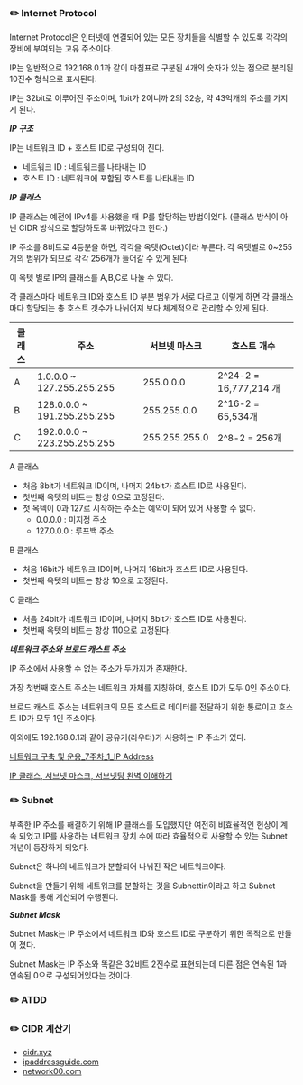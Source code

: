 ### ✏️ Internet Protocol

Internet Protocol은 인터넷에 연결되어 있는 모든 장치들을 식별할 수 있도록 각각의 장비에 부여되는 고유 주소이다.

IP는 일반적으로 192.168.0.1과 같이 마침표로 구분된 4개의 숫자가 있는 점으로 분리된 10진수 형식으로 표시된다.

IP는 32bit로 이루어진 주소이며, 1bit가 2이니까 2의 32승, 약 43억개의 주소를 가지게 된다.

***IP 구조***

IP는 네트워크 ID + 호스트 ID로 구성되어 진다.
- 네트워크 ID : 네트워크를 나타내는 ID
- 호스트 ID : 네트워크에 포함된 호스트를 나타내는 ID

***IP 클래스***

IP 클래스는 예전에 IPv4를 사용했을 때 IP를 할당하는 방법이었다. (클래스 방식이 아닌 CIDR 방식으로 할당하도록 바뀌었다고 한다.)

IP 주소를 8비트로 4등분을 하면, 각각을 옥텟(Octet)이라 부른다. 각 옥탯별로 0~255개의 범위가 되므로 각각 256개가 들어갈 수 있게 된다.

이 옥텟 별로 IP의 클래스를 A,B,C로 나눌 수 있다.

각 클래스마다 네트워크 ID와 호스트 ID 부분 범위가 서로 다르고 이렇게 하면 각 클래스마다 할당되는 총 호스트 갯수가 나뉘어져 보다 체계적으로 관리할 수 있게 된다.

|클래스|주소|서브넷 마스크|호스트 개수|
|---|---|---|---|
|A|1.0.0.0 ~ 127.255.255.255|255.0.0.0|2^24-2 = 16,777,214 개|
|B|128.0.0.0 ~ 191.255.255.255|255.255.0.0|2^16-2 = 65,534개|
|C|192.0.0.0 ~ 223.255.255.255|255.255.255.0|2^8-2 = 256개|

A 클래스
- 처음 8bit가 네트워크 ID이며, 나머지 24bit가 호스트 ID로 사용된다.
- 첫번째 옥텟의 비트는 항상 0으로 고정된다.
- 첫 옥텍이 0과 127로 시작하는 주소는 예약이 되어 있어 사용할 수 없다.
  - 0.0.0.0 : 미지정 주소
  - 127.0.0.0 : 루프백 주소

B 클래스
- 처음 16bit가 네트워크 ID이며, 나머지 16bit가 호스트 ID로 사용된다.
- 첫번째 옥텟의 비트는 항상 10으로 고정된다.

C 클래스
- 처음 24bit가 네트워크 ID이며, 나머지 8bit가 호스트 ID로 사용된다.
- 첫번째 옥텟의 비트는 항상 110으로 고정된다.

***네트워크 주소와 브로드 캐스트 주소***

IP 주소에서 사용할 수 없는 주소가 두가지가 존재한다.

가장 첫번째 호스트 주소는 네트워크 자체를 지칭하며, 호스트 ID가 모두 0인 주소이다.

브로드 캐스트 주소는 네트워크의 모든 호스트로 데이터를 전달하기 위한 통로이고 호스트 ID가 모두 1인 주소이다.

이외에도 192.168.0.1과 같이 공유기(라우터)가 사용하는 IP 주소가 있다.

[네트워크 구축 및 운용_7주차_1_IP Address](https://www.youtube.com/watch?v=b7Wk-6w5vgg)

[IP 클래스, 서브넷 마스크, 서브넷팅 완벽 이해하기](https://inpa.tistory.com/entry/WEB-IP-%ED%81%B4%EB%9E%98%EC%8A%A4-%EC%84%9C%EB%B8%8C%EB%84%B7-%EB%A7%88%EC%8A%A4%ED%81%AC-%EC%84%9C%EB%B8%8C%EB%84%B7%ED%8C%85-%EC%B4%9D%EC%A0%95%EB%A6%AC)

### ✏️ Subnet

부족한 IP 주소를 해결하기 위해 IP 클래스를 도입했지만 여전히 비효율적인 현상이 계속 되었고 IP를 사용하는 네트워크 장치 수에 따라 효율적으로 사용할 수 있는 Subnet 개념이 등장하게 되었다.

Subnet은 하나의 네트워크가 분할되어 나눠진 작은 네트워크이다.

Subnet을 만들기 위해 네트워크를 분할하는 것을 Subnettin이라고 하고 Subnet Mask를 통해 계산되어 수행된다.

***Subnet Mask***

Subnet Mask는 IP 주소에서 네트워크 ID와 호스트 ID로 구분하기 위한 목적으로 만들어 졌다.

Subnet Mask는 IP 주소와 똑같은 32비트 2진수로 표현되는데 다른 점은 연속된 1과 연속된 0으로 구성되어있다는 것이다.



### ✏️ ATDD


### ✏️ CIDR 계산기
- [cidr.xyz](https://cidr.xyz/)
- [ipaddressguide.com](https://www.ipaddressguide.com/)
- [network00.com](https://network00.com/NetworkTools/IPv4AddressPlanner/)
